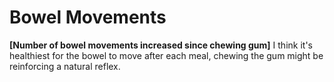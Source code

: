 # Bowel Movements

**[Number of bowel movements increased since chewing gum]**
I think it's healthiest for the bowel to move after each meal, chewing the gum might be reinforcing a natural reflex.
